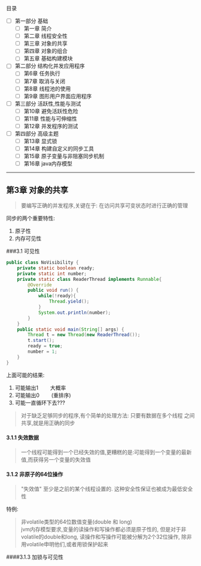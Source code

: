 目录
- [ ] 第一部分 基础
    - [ ] 第一章 简介
    - [ ] 第二章 线程安全性
    - [ ] 第三章 对象的共享
    - [ ] 第四章 对象的组合
    - [ ] 第五章 基础构建模块
- [ ] 第二部分 结构化并发应用程序
    - [ ] 第6章 任务执行
    - [ ] 第7章 取消与关闭
    - [ ] 第8章 线程池的使用
    - [ ] 第9章 图形用户界面应用程序
- [ ] 第三部分 活跃性,性能与测试
    - [ ] 第10章 避免活跃性危险
    - [ ] 第11章 性能与可伸缩性
    - [ ] 第12章 并发程序的测试
- [ ] 第四部分 高级主题
    - [ ] 第13章 显式锁
    - [ ] 第14章 构建自定义的同步工具
    - [ ] 第15章 原子变量与非阻塞同步机制
    - [ ] 第16章 java内存模型
    
---

## 第3章 对象的共享
> 要编写正确的并发程序,关键在于: 在访问共享可变状态时进行正确的管理 

同步的两个重要特性:
1. 原子性
2. 内存可见性

###3.1 可见性
```java
public class NoVisibility {
    private static boolean ready;
    private static int number;
    private static class ReaderThread implements Runnable{
        @Override
        public void run() {
            while(!ready){
                Thread.yield();
            }
            System.out.println(number);
        }
    }
    public static void main(String[] args) {
        Thread t = new Thread(new ReaderThread());
        t.start();
        ready = true;
        number = 1;
    }
}
```
上面可能的结果:
1. 可能输出1  &emsp;&emsp;大概率
2. 可能输出0 &emsp;&emsp;(重排序)
3. 可能一直循环下去???

> 对于缺乏足够同步的程序,有个简单的处理方法: 只要有数据在多个线程
之间共享,就是用正确的同步

#### 3.1.1 失效数据
> 一个线程可能得到一个已经失效的值,更糟糕的是:可能得到一个变量的最新值,而获得另一个变量的失效值

#### 3.1.2 非原子的64位操作
> "失效值" 至少是之前的某个线程设置的. 这种安全性保证也被成为最低安全性

特例:  
  > 非volatile类型的64位数值变量(double 和 long)  
  > jvm内存模型要求,变量的读操作和写操作都必须是原子性的, 但是对于非volatile的double和long,
  > 读操作和写操作可能被分解为2个32位操作, 除非用volatile申明他们,或者用锁保护起来
  
####3.1.3 加锁与可见性  

